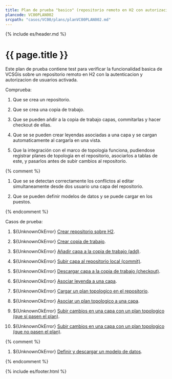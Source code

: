 ```yaml
---
title: Plan de prueba "basico" (repositorio remoto en H2 con autorizacion)
plancode: VC00PLAN002
srcpath: "casos/VC00/plans/planVC00PLAN002.md"
---
```


{% include es/header.md %}

# {{ page.title }}

Este plan de prueba contiene test para verificar la funcionalidad basica de VCSGis sobre 
un repositorio remoto en H2 con la autenticacion y autorizacion de usuarios activada.

Comprueba:
1. Que se crea un repositorio.
1. Que se crea una copia de trabajo.
1. Que se pueden añdir a la copia de trabajo capas, commitarlas y hacer checkout de ellas.

1. Que se se pueden crear leyendas asociadas a una capa y se cargan automaticamente al cargarla en una vista.

1. Que la integración con el marco de topologia funciona, pudiendose registrar planes
  de topologia en el repositorio, asociarlos a tablas de este, y pasarlos antes de subir cambios
  al repositorio.

{% comment %}

1. Que se se detectan correctamente los conflictos al editar simultaneamente desde dos usuario una capa del repositorio.

1. Que se pueden definir modelos de datos y se puede cargar en los puestos.

{% endcomment %}


Casos de prueba:
1. ${UnknownOkError} [Crear repositorio sobre H2](../CR00/CP001/testVC00CR00CP001.md).
1. ${UnknownOkError} [Crear copia de trabajo](../CW00/CP002/testVC00CW00CP002.md).

1. ${UnknownOkError} [Añadir capa a la copia de trabajo (add)](../AD00/CP002/testVC00AD00CP002.md).
1. ${UnknownOkError} [Subir capa al repositorio local (commit)](../SY00/CP002/testVC00SY00CP002.md).
1. ${UnknownOkError} [Descargar capa a la copia de trabajo (checkout)](../CO00/CP002/testVC00CO00CP002.md).

1. ${UnknownOkError} [Asociar leyenda a una capa](CP003/testVC00RE00CP003.md).

1. ${UnknownOkError} [Cargar un plan topologico en el repositorio](../TP00/CP000/testVC00TP00CP000.md).
1. ${UnknownOkError} [Asociar un plan topologico a una capa](../TP00/CP001/testVC00TP00CP001.md).
1. ${UnknownOkError} [Subir cambios en una capa con un plan topologico (que sí pasen el plan)](../TP00/CP002/testVC00TP00CP002.md).
1. ${UnknownOkError} [Subir cambios en una capa con un plan topologico (que no pasen el plan)](../TP00/CP003/testVC00TP00CP003.md).

{% comment %}

1. ${UnknownOkError} [Definir y descargar un modelo de datos](CP003/testVC00RE00CP003.md).

{% endcomment %}

{% include es/footer.html %}
